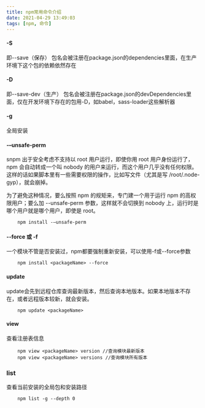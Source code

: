 ```yaml
---
title: npm常用命令介绍
date: 2021-04-29 13:49:03
tags: [npm, 命令]
---
```

#### -S
即--save（保存）
包名会被注册在package.json的dependencies里面，在生产环境下这个包的依赖依然存在

#### -D
即--save-dev（生产）
包名会被注册在package.json的devDependencies里面，仅在开发环境下存在的包用-D，如babel，sass-loader这些解析器

#### -g
全局安装

#### -–unsafe-perm
snpm 出于安全考虑不支持以 root 用户运行，即使你用 root 用户身份运行了，npm 会自动转成一个叫 nobody 的用户来运行，而这个用户几乎没有任何权限。这样的话如果脚本里有一些需要权限的操作，比如写文件（尤其是写 /root/.node-gyp），就会崩掉。

为了避免这种情况，要么按照 npm 的规矩来，专门建一个用于运行 npm 的高权限用户；要么加 --unsafe-perm 参数，这样就不会切换到 nobody 上，运行时是哪个用户就是哪个用户，即使是 root。
```
	npm install -–unsafe-perm
```

#### --force 或 -f
一个模块不管是否安装过，npm都要强制重新安装，可以使用-f或--force参数
```
	npm install <packageName> --force
```

#### update
update会先到远程仓库查询最新版本，然后查询本地版本。如果本地版本不存在，或者远程版本较新，就会安装。
```
	npm update <packageName>
```

#### view
查看注册表信息
```
	npm view <packageName> version //查询模块最新版本
	npm view <packageName> versions //查询模块所有版本
```

### list
查看当前安装的全局包和安装路径
```
	npm list -g --depth 0
```
